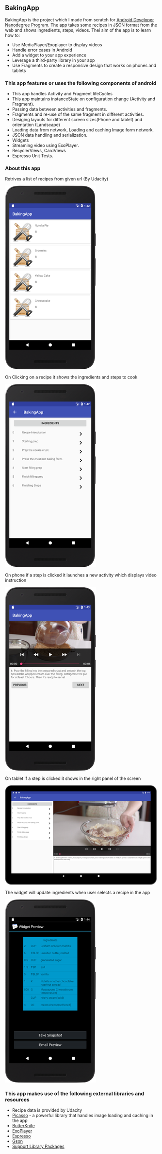 ## BakingApp
 BakingApp is the project which I made from scratch for [Android Developer Nanodegree Program](https://eu.udacity.com/course/android-developer-nanodegree-by-google--nd801). The app takes some recipes in JSON format from the web and shows ingredients, steps, videos. Thei aim of the app is to learn how to:
 - Use MediaPlayer/Exoplayer to display videos
 - Handle error cases in Android
 - Add a widget to your app experience
 - Leverage a third-party library in your app
 - Use Fragments to create a responsive design that works on phones and tablets

###  This app features or uses the following components of android

* This app handles Activity and Fragment lifeCycles
* This app maintains instanceState on configuration change (Activity and Fragment).
* Passing data between activities and fragments.
* Fragments and re-use of the same fragment in different activities.
* Desiging layouts for different screen sizes(Phone and tablet) and orientation (Landscape)
* Loading data from network, Loading and caching Image form network.
* JSON data handling and serialization.
* Widgets
* Streaming video using ExoPlayer.
* RecyclerViews, CardViews
* Espresso Unit Tests.

### About this app

Retrives a list of recipes from given url (By Udacity)

<img src="https://raw.githubusercontent.com/tetiana-horobets/BakingApp/master/screens/device-2018-06-04-154234.png" width="300">

On Clicking on a recipe it shows the ingredients and steps to cook

<img src="https://raw.githubusercontent.com/tetiana-horobets/BakingApp/master/screens/device-2018-06-04-154306.png" width="300">

On phone if a step is clicked it launches a new activity which displays video instruction

<img src="https://raw.githubusercontent.com/tetiana-horobets/BakingApp/master/screens/device-2018-06-04-154408.png" width="300">

On tablet if a step is clicked it shows in the right panel of the screen

<img src="https://raw.githubusercontent.com/tetiana-horobets/BakingApp/master/screens/device-2018-06-04-171709.png" width="500">

The widget will update ingredients when user selects a recipe in the app

<img src="https://raw.githubusercontent.com/tetiana-horobets/BakingApp/master/screens/device-2018-06-04-154458.png" width="300">

### This app makes use of the following external libraries and resources

* Recipe data is provided by Udacity
* [Picasso](http://square.github.io/picasso/) - a powerful library that handles image loading and caching in the app
* [ButterKnife](http://jakewharton.github.io/butterknife/) 
* [ExoPlayer](https://github.com/google/ExoPlayer)
* [Espresso](https://developer.android.com/training/testing/espresso/)
* [Gson](https://github.com/google/gson)
* [Support Library Packages](https://developer.android.com/topic/libraries/support-library/packages)
